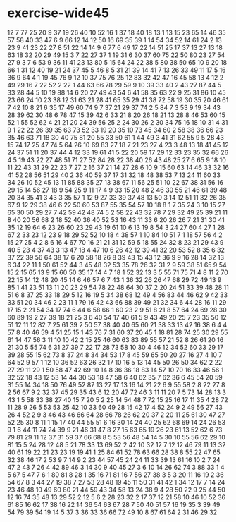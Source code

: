 # exercise-wide45
12
7
77
25
20
9
37
19
26
40
10
52
16
1
37
18
40
18
13
1
13
15
23
65
14
46
35
57
58
40
33
47
6
9
66
12
14
12
50
16
69
35
39
1
14
54
34
52
14
61
24
2
13
23
9
41
23
22
27
8
51
22
14
14
9
6
77
6
49
17
22
14
51
25
17
37
13
27
13
18
63
18
32
20
29
49
15
3
7
22
27
37
1
19
31
6
30
37
60
75
22
50
80
23
27
54
27
9
3
7
6
53
9
36
11
41
23
13
80
5
15
64
24
22
38
5
80
38
50
65
10
9
20
18
66
1
31
12
40
19
21
24
37
45
5
46
8
5
31
21
39
14
41
7
13
26
33
49
11
17
5
16
36
9
64
4
1
19
45
76
9
12
10
37
75
76
25
12
83
32
42
47
16
45
58
13
4
12
2
49
29
16
7
22
52
2
22
1
44
63
66
78
29
59
9
10
39
33
40
2
43
27
87
44
5
33
28
44
5
10
19
88
14
6
20
27
49
43
54
6
41
58
35
63
22
9
25
31
86
10
45
23
66
24
10
23
38
12
31
63
21
28
41
65
35
29
41
38
72
58
19
30
35
20
46
61
7
42
10
8
21
6
35
17
49
60
74
9
7
37
21
29
37
74
2
5
84
7
3
53
9
19
34
43
28
39
62
30
48
6
78
47
15
39
42
6
33
21
8
20
26
18
21
13
28
8
46
53
60
15
52
1
55
52
62
4
21
21
20
24
39
56
25
2
24
30
26
2
30
34
75
16
18
10
31
4
31
9
1
22
22
26
39
35
63
73
52
33
19
20
35
10
73
45
34
60
2
58
38
36
66
23
35
46
63
71
18
30
40
75
81
20
55
33
50
61
1
44
49
3
41
31
62
55
9
5
28
43
15
74
17
25
47
74
5
64
26
10
69
83
27
18
7
21
23
27
4
23
3
48
13
18
41
45
12
24
37
51
11
20
37
44
4
12
33
19
61
41
5
22
20
59
17
29
12
33
23
35
32
66
26
4
5
19
43
22
27
48
51
71
27
52
84
28
22
38
40
26
43
48
25
27
6
65
9
18
10
11
22
43
31
29
22
23
7
27
2
16
37
21
14
27
28
6
10
9
15
60
63
14
46
33
32
16
41
52
28
56
51
29
40
2
36
40
59
37
17
31
32
18
48
38
53
7
13
24
11
60
33
34
26
10
52
45
13
11
85
88
35
27
13
38
67
11
56
25
51
10
22
67
38
31
56
16
29
15
14
56
27
18
9
54
25
9
11
17
4
9
33
15
20
48
2
46
30
55
21
46
61
39
48
20
34
35
41
3
43
3
35
57
1
12
9
27
33
39
37
48
13
50
3
14
12
51
11
32
26
35
67
9
12
29
38
46
6
22
50
60
53
87
55
35
54
57
10
18
8
1
7
35
24
3
10
15
27
65
30
50
29
27
7
42
59
42
48
74
5
2
58
22
43
32
78
7
29
32
49
25
39
21
11
8
40
20
56
68
2
18
52
40
36
40
52
53
16
43
11
33
6
20
26
26
7
21
31
30
41
35
12
19
64
6
23
26
60
23
29
43
19
61
10
6
13
19
8
54
3
24
27
60
4
27
1
28
67
2
33
23
12
23
9
18
29
52
52
10
18
4
38
57
1
10
84
10
51
7
1
18
57
56
4
2
15
27
25
4
2
8
6
16
4
67
70
16
21
21
31
12
59
5
18
55
24
32
8
23
21
29
43
9
40
5
23
4
37
43
3
13
47
18
4
47
10
6
26
42
12
39
41
32
20
53
52
8
35
6
32
37
22
39
56
64
38
17
6
20
58
18
26
8
39
43
15
43
12
36
9
9
16
28
14
32
13
6
34
22
11
1
50
61
52
44
3
45
48
32
53
35
78
26
32
31
2
9
59
38
51
65
9
54
15
2
15
65
13
9
15
60
50
35
17
14
4
7
18
1
52
32
13
3
5
55
71
75
71
4
8
11
2
70
22
15
14
12
48
20
45
14
6
46
57
6
7
43
1
36
32
26
26
47
68
29
72
49
13
9
85
1
41
23
51
13
11
20
23
29
54
78
22
48
64
30
37
2
20
24
51
33
39
48
28
11
51
6
8
37
25
33
18
29
5
12
16
19
5
34
38
68
12
49
4
56
83
44
46
62
9
42
33
33
51
20
34
46
2
23
11
1
79
16
42
43
66
88
39
49
21
32
34
6
44
28
16
11
29
17
15
2
21
54
34
17
74
6
44
6
58
66
1
60
23
2
9
51
8
21
8
57
64
24
69
28
30
60
89
19
2
27
39
18
21
25
3
6
40
54
17
40
61
5
9
43
49
20
25
7
23
35
50
12
51
12
11
12
82
7
25
61
39
2
50
57
38
40
40
65
60
21
38
33
13
42
16
38
6
4
4
57
8
40
46
59
4
51
25
15
1
43
76
7
31
60
37
20
45
1
18
81
28
74
25
30
29
55
61
14
47
56
3
11
10
10
42
2
15
25
46
60
63
83
89
55
57
21
52
8
26
61
20
16
21
30
5
55
74
6
31
27
39
7
22
17
28
73
58
10
30
4
46
12
34
52
60
33
29
17
39
28
55
15
62
73
8
37
24
8
34
34
53
17
8
45
59
65
50
20
27
16
27
4
10
7
64
52
9
57
1
12
10
36
52
63
26
32
17
10
16
5
13
14
45
50
26
50
34
62
2
22
27
29
11
29
1
50
58
47
42
69
10
14
8
36
36
18
83
14
57
10
70
16
33
46
56
1
32
52
18
43
12
53
14
44
30
53
18
47
58
6
40
62
35
7
62
36
6
45
54
20
59
31
55
14
34
18
50
76
49
52
87
13
27
17
13
16
14
21
22
6
9
55
58
2
8
22
27
8
2
56
67
9
2
32
37
45
29
35
43
6
12
20
47
72
46
3
11
11
20
7
5
73
14
28
13
3
43
1
5
58
33
38
27
40
15
7
20
5
2
25
14
54
48
7
72
15
25
16
17
11
35
4
28
72
11
28
9
26
5
53
53
25
42
10
33
60
49
28
15
42
17
4
52
24
9
2
49
56
27
43
26
4
52
2
9
3
46
43
46
66
64
28
66
78
26
62
20
37
2
20
11
25
61
30
47
27
52
25
30
8
11
1
15
17
40
44
55
51
6
16
30
14
24
40
25
62
68
69
14
24
26
53
9
1
6
44
11
74
24
39
9
21
46
31
47
8
27
15
63
65
19
26
23
61
13
52
62
6
73
79
81
29
11
12
37
31
59
37
66
68
8
5
53
56
48
54
14
5
30
10
55
56
62
29
10
81
15
5
24
28
12
48
5
21
78
33
13
69
52
2
42
10
32
12
7
12
12
46
79
11
13
32
40
61
19
22
21
23
23
19
19
41
1
25
84
61
52
78
63
66
28
38
8
55
22
47
65
32
38
46
17
2
53
9
7
14
9
2
23
44
57
45
24
24
11
33
39
13
61
16
10
2
7
24
47
2
43
7
26
4
42
89
46
3
14
30
9
40
45
27
3
6
10
14
26
62
74
3
88
33
1
4
5
67
5
47
7
6
1
80
81
8
28
1
35
16
71
81
16
7
56
27
38
3
5
3
20
11
16
19
2
36
54
67
8
3
44
27
19
38
7
27
53
28
48
19
45
11
50
31
41
42
1
34
12
17
7
14
24
23
46
48
10
49
60
80
21
44
59
43
34
58
13
24
38
9
4
28
50
22
9
25
44
50
12
16
74
35
48
13
29
52
2
12
5
6
2
28
23
32
2
17
37
12
21
58
10
46
10
52
36
61
85
16
62
17
38
16
22
14
36
54
63
67
28
7
50
40
51
57
16
19
35
3
39
49
54
79
39
54
19
14
5
37
3
36
33
36
66
72
49
10
8
67
61
64
2
31
46
29
32
